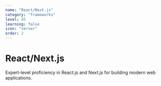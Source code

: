 ```yaml
---
name: "React/Next.js"
category: "frameworks"
level: 85
learning: false
icon: "server"
order: 2
---
```


# React/Next.js

Expert-level proficiency in React.js and Next.js for building modern web applications.